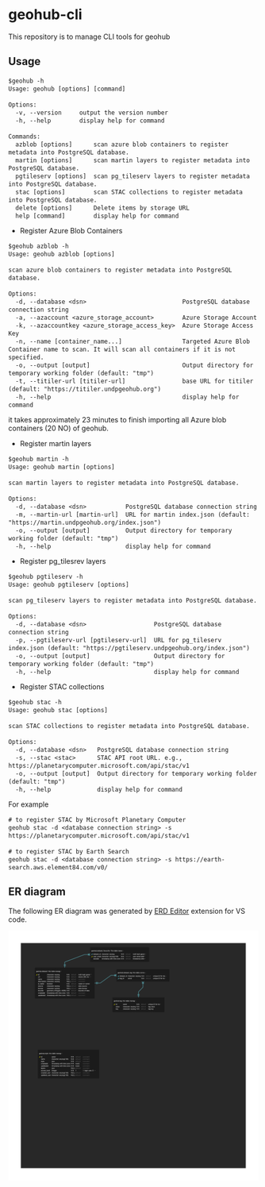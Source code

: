 # geohub-cli

This repository is to manage CLI tools for geohub

## Usage

```shell
$geohub -h
Usage: geohub [options] [command]

Options:
  -v, --version     output the version number
  -h, --help        display help for command

Commands:
  azblob [options]      scan azure blob containers to register metadata into PostgreSQL database.
  martin [options]      scan martin layers to register metadata into PostgreSQL database.
  pgtileserv [options]  scan pg_tileserv layers to register metadata into PostgreSQL database.
  stac [options]        scan STAC collections to register metadata into PostgreSQL database.
  delete [options]      Delete items by storage URL
  help [command]        display help for command
```

- Register Azure Blob Containers

```shell
$geohub azblob -h
Usage: geohub azblob [options]

scan azure blob containers to register metadata into PostgreSQL database.

Options:
  -d, --database <dsn>                           PostgreSQL database connection string
  -a, --azaccount <azure_storage_account>        Azure Storage Account
  -k, --azaccountkey <azure_storage_access_key>  Azure Storage Access Key
  -n, --name [container_name...]                 Targeted Azure Blob Container name to scan. It will scan all containers if it is not specified.
  -o, --output [output]                          Output directory for temporary working folder (default: "tmp")
  -t, --titiler-url [titiler-url]                base URL for titiler (default: "https://titiler.undpgeohub.org")
  -h, --help                                     display help for command
```

it takes approximately 23 minutes to finish importing all Azure blob containers (20 NO) of geohub.

- Register martin layers

```shell
$geohub martin -h
Usage: geohub martin [options]

scan martin layers to register metadata into PostgreSQL database.

Options:
  -d, --database <dsn>           PostgreSQL database connection string
  -m, --martin-url [martin-url]  URL for martin index.json (default: "https://martin.undpgeohub.org/index.json")
  -o, --output [output]          Output directory for temporary working folder (default: "tmp")
  -h, --help                     display help for command
```

- Register pg_tilesrev layers

```shell
$geohub pgtileserv -h
Usage: geohub pgtileserv [options]

scan pg_tileserv layers to register metadata into PostgreSQL database.

Options:
  -d, --database <dsn>                   PostgreSQL database connection string
  -p, --pgtileserv-url [pgtileserv-url]  URL for pg_tileserv index.json (default: "https://pgtileserv.undpgeohub.org/index.json")
  -o, --output [output]                  Output directory for temporary working folder (default: "tmp")
  -h, --help                             display help for command
```

- Register STAC collections

```shell
$geohub stac -h
Usage: geohub stac [options]

scan STAC collections to register metadata into PostgreSQL database.

Options:
  -d, --database <dsn>   PostgreSQL database connection string
  -s, --stac <stac>      STAC API root URL. e.g., https://planetarycomputer.microsoft.com/api/stac/v1
  -o, --output [output]  Output directory for temporary working folder (default: "tmp")
  -h, --help             display help for command
```

For example

```shell
# to register STAC by Microsoft Planetary Computer
geohub stac -d <database connection string> -s https://planetarycomputer.microsoft.com/api/stac/v1

# to register STAC by Earth Search
geohub stac -d <database connection string> -s https://earth-search.aws.element84.com/v0/
```

## ER diagram

The following ER diagram was generated by [ERD Editor](https://marketplace.visualstudio.com/items?itemName=dineug.vuerd-vscode) extension for VS code.

![geohub-database-erd.png](./docs/geohub-database-erd.png)

